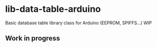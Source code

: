 # lib-data-table-arduino
Basic database table library class for Arduino (EEPROM, SPIFFS...)  WIP


## Work in progress
